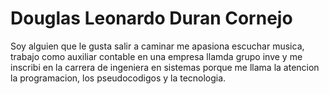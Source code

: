 # Douglas Leonardo Duran Cornejo

Soy alguien que le gusta salir a caminar me apasiona escuchar musica, trabajo como auxiliar contable en una empresa llamda grupo inve y me inscribi en la carrera de ingeniera en sistemas porque me llama la atencion la programacion, los pseudocodigos y la tecnologia.
